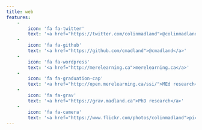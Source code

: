 ```yaml
---
title: web
features:
    -
        icon: 'fa fa-twitter'
        text: '<a href="https://twitter.com/colinmadland">@colinmadland</a>'
    -
        icon: 'fa fa-github'
        text: '<a href="https://github.com/cmadland">@cmadland</a>'
    -
        icon: 'fa fa-wordpress'
        text: '<a href="http://merelearning.ca">merelearning.ca</a>'
    -
        icon: 'fa fa-graduation-cap'
        text: '<a href="http://open.merelearning.ca/ssi/">MEd research</a>'
    -
        icon: 'fa fa-grav'
        text: '<a href="https://grav.madland.ca">PhD research</a>'
    -
        icon: 'fa fa-camera'
        text: '<a href="https://www.flickr.com/photos/colinmadland">pics</a>'
---
```


